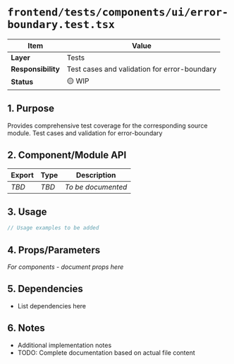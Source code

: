 # `frontend/tests/components/ui/error-boundary.test.tsx`

| Item               | Value                                                              |
| ------------------ | ------------------------------------------------------------------ |
| **Layer**          | Tests                                                           |
| **Responsibility** | Test cases and validation for error-boundary                                                   |
| **Status**         | 🟡 WIP                                                            |

## 1. Purpose

Provides comprehensive test coverage for the corresponding source module. Test cases and validation for error-boundary

## 2. Component/Module API

| Export       | Type     | Description            |
| ------------ | -------- | ---------------------- |
| *TBD*        | *TBD*    | *To be documented*     |

## 3. Usage

```typescript
// Usage examples to be added
```

## 4. Props/Parameters

*For components - document props here*

## 5. Dependencies

- List dependencies here

## 6. Notes

- Additional implementation notes
- TODO: Complete documentation based on actual file content
